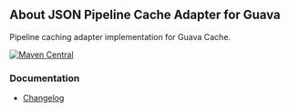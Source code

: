 ## About JSON Pipeline Cache Adapter for Guava

Pipeline caching adapter implementation for Guava Cache.

[![Maven Central](https://img.shields.io/maven-central/v/io.wcm.caravan/io.wcm.caravan.pipeline.cache.guava)](https://repo1.maven.org/maven2/io/wcm/caravan/io.wcm.caravan.pipeline.cache.guava/)


### Documentation

* [Changelog][changelog]


[changelog]: changes-report.html

